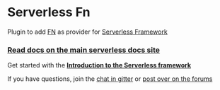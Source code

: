 # Serverless Fn
Plugin to add [FN](https://github.com/fnproject/fn) as provider for [Serverless Framework](https://github.com/serverless/serverless)

### [Read docs on the main serverless docs site](https://www.serverless.com/framework/docs/providers/fn/guide/)

Get started with the **[Introduction to the Serverless framework](./intro.md)**

If you have questions, join the [chat in gitter](https://gitter.im/serverless/serverless) or [post over on the forums](http://forum.serverless.com/)
